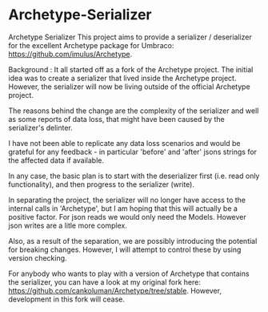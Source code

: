 Archetype-Serializer
=======================

Archetype Serializer
This project aims to provide a serializer / deserializer for the excellent Archetype package for Umbraco: https://github.com/imulus/Archetype.
 
Background : It all started off as a fork of the Archetype project. The initial idea was to create a serializer that lived inside the Archetype project. However, the serializer will now be living outside of the official Archetype project. 

The reasons behind the change are the complexity of the serializer and well as some reports of data loss, that might have been caused by the serializer's delinter.

I have not been able to replicate any data loss scenarios and would be grateful for any feedback - in particular 'before' and 'after' jsons strings for the affected data if available.

In any case, the basic plan is to start with the deserializer first (i.e. read only functionality), and then progress to the serializer (write).

In separating the project, the serializer will no longer have access to the internal calls in 'Archetype', but I am hoping that this will actually be a positive factor. For json reads we would only need the Models. However json writes are a litle more complex.

Also, as a result of the separation, we are possibly introducing the potential for breaking changes. However, I will attempt to control these by using version checking.

For anybody who wants to play with a version of Archetype that contains the serializer, you can have a look at my original fork here: https://github.com/cankoluman/Archetype/tree/stable. However, development in this fork will cease.

